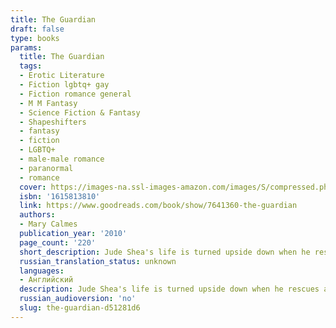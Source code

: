 ```yaml
---
title: The Guardian
draft: false
type: books
params:
  title: The Guardian
  tags:
  - Erotic Literature
  - Fiction lgbtq+ gay
  - Fiction romance general
  - M M Fantasy
  - Science Fiction & Fantasy
  - Shapeshifters
  - fantasy
  - fiction
  - LGBTQ+
  - male-male romance
  - paranormal
  - romance
  cover: https://images-na.ssl-images-amazon.com/images/S/compressed.photo.goodreads.com/books/1264628990i/7641360.jpg
  isbn: '1615813810'
  link: https://www.goodreads.com/book/show/7641360-the-guardian
  authors:
  - Mary Calmes
  publication_year: '2010'
  page_count: '220'
  short_description: Jude Shea's life is turned upside down when he rescues a dog he names Joe. Even though Jude has enough trouble taking care of himself-he doesn't even have a job-he can't resist the animal that...
  russian_translation_status: unknown
  languages:
  - Английский
  description: Jude Shea's life is turned upside down when he rescues a dog he names Joe. Even though Jude has enough trouble taking care of himself-he doesn't even have a job-he can't resist the animal that needs him. Then one night, a man shows up on his doorstep looking to claim Jude's new companion. As they run from a surprise attack, Jude finds out that "Joe" is not what he seems. Eoin Thral is a guardian from an alternate dimension, and once he leads Jude through the veil that separates their worlds, he transforms into a handsome hulk of a man known for his fighting skills, not the capacity for love. Jude finds himself immersed in Eoin's world, and he's faced with the fight of his life to secure a happy future for them both.
  russian_audioversion: 'no'
  slug: the-guardian-d51281d6
---
```

